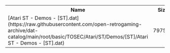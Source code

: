 <table>
<tr><th>Name</th><th>Size</th></tr>
<tr><td>
[Atari ST - Demos - [ST].dat](https://raw.githubusercontent.com/open-retrogaming-archive/dat-catalog/main/root/basic/TOSEC/Atari/ST/Demos/[ST]/Atari ST - Demos - [ST].dat)
</td><td>797518</td></tr>
</table>
